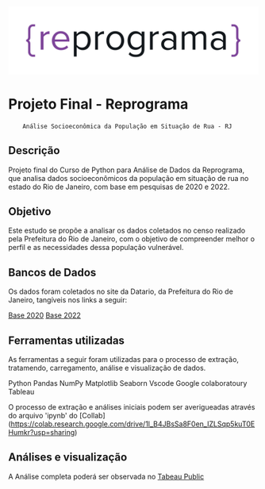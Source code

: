 ![alt text](image.png)

# Projeto Final - Reprograma

        Análise Socioeconômica da População em Situação de Rua - RJ

## Descrição

Projeto final do Curso de Python para Análise de Dados da Reprograma, que analisa dados socioeconômicos da população em situação de rua no estado do Rio de Janeiro, com base em pesquisas de 2020 e 2022.

## Objetivo

Este estudo se propõe a analisar os dados coletados no censo realizado pela Prefeitura do Rio de Janeiro, com o objetivo de compreender melhor o perfil e as necessidades dessa população vulnerável.

## Bancos de Dados

Os dados foram coletados no site da Datario, da Prefeitura do Rio de Janeiro, tangíveis nos links a seguir:

[Base 2020](https://censorua-pcrj.hub.arcgis.com/documents/64fc9f1756b64f05827a54de8c89a5ed)
[Base 2022](https://censorua-pcrj.hub.arcgis.com/documents/64fc9f1756b64f05827a54de8c89a5ed)

## Ferramentas utilizadas

As ferramentas a seguir foram utilizadas para o processo de extração, tratamendo, carregamento, análise e visualização de dados.


Python
Pandas
NumPy
Matplotlib
Seaborn
Vscode
Google colaboratoury
Tableau

O processo de extração e análises iniciais podem ser averigueadas através do arquivo 'ipynb' do [Collab]
(https://colab.research.google.com/drive/1l_B4JBsSa8F0en_IZLSqp5kuT0EHumkr?usp=sharing)

## Análises e visualização

A Análise completa poderá ser observada no [Tabeau Public](https://public.tableau.com/app/profile/maria.betania.paiva.nunes4824/viz/ProjetoFinal-Reprograma_17226451950550/Sade)